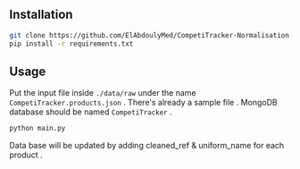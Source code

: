  ## Installation
```bash
git clone https://github.com/ElAbdoulyMed/CompetiTracker-Normalisation.git
pip install -r requirements.txt
```
## Usage
Put the input file inside `./data/raw` under the name `CompetiTracker.products.json` .
There's already a sample file .
MongoDB database should be named `CompetiTracker` .
```bash
python main.py
```
Data base will be updated by adding cleaned_ref & uniform_name for each product .
